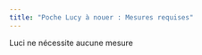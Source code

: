 ```yaml
---
title: "Poche Lucy à nouer : Mesures requises"
---
```


<Note>
Luci ne nécessite aucune mesure
</Note>
